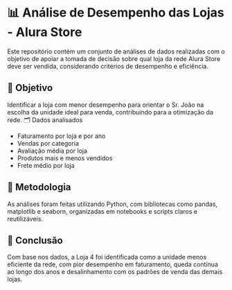 # 📊 Análise de Desempenho das Lojas - Alura Store
Este repositório contém um conjunto de análises de dados realizadas com o objetivo de apoiar a tomada de decisão sobre qual loja da rede Alura Store deve ser vendida, considerando critérios de desempenho e eficiência.

## 🧠 Objetivo
Identificar a loja com menor desempenho para orientar o Sr. João na escolha da unidade ideal para venda, contribuindo para a otimização da rede.
🗂️ Dados analisados
* Faturamento por loja e por ano
* Vendas por categoria
* Avaliação média por loja
* Produtos mais e menos vendidos
* Frete médio por loja

## 🧾 Metodologia
As análises foram feitas utilizando Python, com bibliotecas como pandas, matplotlib e seaborn, organizadas em notebooks e scripts claros e reutilizáveis.

## 📌 Conclusão
Com base nos dados, a Loja 4 foi identificada como a unidade menos eficiente da rede, com pior desempenho em faturamento, queda contínua ao longo dos anos e desalinhamento com os padrões de venda das demais lojas.
